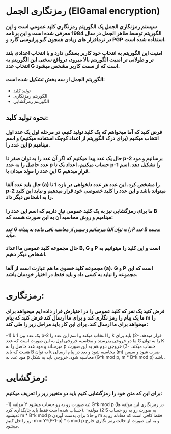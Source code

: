 # رمزنگاری الجمل (ElGamal encryption)
### سیستم رمزنگاری الجمل یک الگوریتم رمزنگاری کلید عمومی است و این الگوریتم توسط طاهر الجمل در سال 1984 معرفی شده است و این برنامه در نرمافزار های زیادی همجون گنو پرایوسی گارد و PGP استفاده شده است.
### امنیت این الگوریتم به انتخاب خود کاربر بستگی دارد و با انتخاب اعدادی بلند تر و طولانی تر امنیت الگوریتم بالا میرود، درواقع سختی این الگوریتم به انتخاب عدد G است که از سمت کاربر مشخص میشود.
### الگوریتم الجمل از سه بخش تشکیل شده است: 
- تولید کلید
- الگوریتم رمزنگاری 
- الگوریتم رمزگشایی

## نحوه تولید کلید:
### فرض کنید که آما میخواهم که یک کلید تولید کنیم، در مرحله اول یک عدد اول انتخاب میکنیم (برای درک الگوریتم از اعداد کوچک استفاده میکنیم) و اسم این عدد را p مینامیم.
### حال یک عدد پیدا میکنیم که اگر آن عدد را به توان صفر تا p-2 برسانیم و مود عدد حاصل را به عدد p حساب میکنیم، اعداد یک تا p-1 را تشکیل دهد. اسم این عدد را مولد میدان یا G قرار میدهیم.
### حال باید عدد آلفا (a) را مشخص کرد. این عدد هر عدد دلخواهی در بازه 1 تا p-2 میتواند باشد و این عدد را کلید خصوصی خود قرار میدهیم و نباید این کلید را به اشخاص دیگر داد.
### ما برای رمزگشایی نیز به یک کلید عمومی نیاز داریم که اسم این عدد را B مینامیم و روش محاسبه آن به این صورت هست که: 
##### عدد G را به توان آلفا میرسانیم و سپس از محاسبه باقی مانده به پیمانه P عدد B بدست میآید.
### حال مجموعه کلید عمومی ما اعداد B, G و P است و این کلید را میتوانیم به اشخاص دیگر دهیم.
### مجموعه کلید خصوی ما هم عبارت است از آلفا (a)، G و P است که این مجموعه را نباید به کسی داد و باید فقط در اختیار خودمان باشد.

# رمزنگاری:
### فرض کنید یک نفر که کلید عمومی را در اختیارش قرار داده ایم میخواهد برای ما یک پیام را رمز نگاری کند و برای ما ارسال کند فرض کنید که پیام m را میخواهد برای ما ارسال کند. برای این کار باید مراحل زیر را طی کند:
-1) یک عدد بین 1 تا p-2 را انتخاب میکند و اسم این عدد را k قرار میدهد.
-2) باید برای ما دو خروجی بفرستد و محاسبه خروجی اول به این صورت است که عدد G را به توان K میرساند و مود عدد حاصل را به p حساب میکند.
-3) خروجی دوم هم به این صورت هست که باید B به توان k محاسبه شود و بعد در پیام ارسالی (m) ضرب شود و سپس مود عدد به p محاسبه شود. خروجی باید به شکل (G^k mod p, m * B^k mod p) باشد.

# رمزگشایی:
### برای این که متن خود را رمزگشایی کنیم باید دو متغییر زیر را تعریف میکنیم:
-1) مولفه Y به صورت رو به رو حساب میشود: G^k mod p (در رمزنگاری این مولفه ها حساب شده است فقط باید جایگذاری کرد).
-2) مولفه S به صورت رو به رو حساب میشود: m * B^k mod p و حالا برای بدست آوردن m فقط کافی است که معادله رو به رو را حل کنیم:  m = Y^(P-1-a) * s mod p و به این صورت از حالت رمز نگاری خارج میشود.
